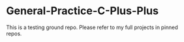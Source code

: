 # General-Practice-C-Plus-Plus

This is a testing ground repo. Please refer to my full projects in pinned repos.
